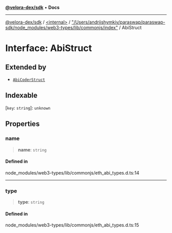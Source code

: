 [**@velora-dex/sdk**](../../../../README.md) • **Docs**

***

[@velora-dex/sdk](../../../../globals.md) / [\<internal\>](../../../README.md) / ["/Users/andriishymkiv/paraswap/paraswap-sdk/node\_modules/web3-types/lib/commonjs/index"](../README.md) / AbiStruct

# Interface: AbiStruct

## Extended by

- [`AbiCoderStruct`](AbiCoderStruct.md)

## Indexable

 \[`key`: `string`\]: `unknown`

## Properties

### name

> **name**: `string`

#### Defined in

node\_modules/web3-types/lib/commonjs/eth\_abi\_types.d.ts:14

***

### type

> **type**: `string`

#### Defined in

node\_modules/web3-types/lib/commonjs/eth\_abi\_types.d.ts:15

